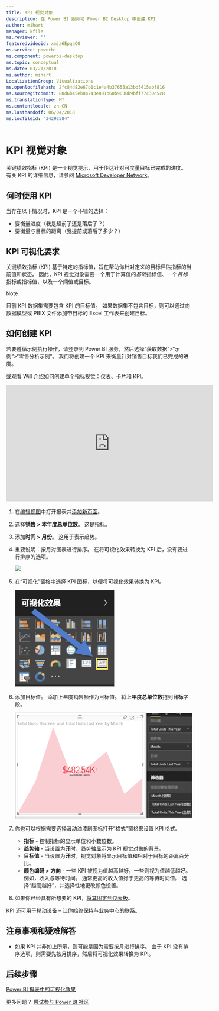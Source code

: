 ```yaml
---
title: KPI 视觉对象
description: 在 Power BI 服务和 Power BI Desktop 中创建 KPI
author: mihart
manager: kfile
ms.reviewer: ''
featuredvideoid: xmja6EpqaO0
ms.service: powerbi
ms.component: powerbi-desktop
ms.topic: conceptual
ms.date: 03/21/2018
ms.author: mihart
LocalizationGroup: Visualizations
ms.openlocfilehash: 2fc84d82e67b1c1e4a4b37655a13bd5415abf816
ms.sourcegitcommit: 80d6b45eb84243e801b60b9038b9bff77c30d5c8
ms.translationtype: HT
ms.contentlocale: zh-CN
ms.lasthandoff: 06/04/2018
ms.locfileid: "34292584"
---
```

# <a name="kpi-visuals"></a>KPI 视觉对象
关键绩效指标 (KPI) 是一个视觉提示，用于传达针对可度量目标已完成的进度。 有关 KPI 的详细信息，请参阅 [Microsoft Developer Network](https://msdn.microsoft.com/library/hh272050)。

## <a name="when-to-use-a-kpi"></a>何时使用 KPI
当存在以下情况时，KPI 是一个不错的选择：

* 要衡量进度（我是超前了还是落后了？）
* 要衡量与目标的距离（我提前或落后了多少？）   

## <a name="kpi-visual-requirements"></a>KPI 可视化要求
关键绩效指标 (KPI) 基于特定的指标值，旨在帮助你针对定义的目标评估指标的当前值和状态。 因此，KPI 视觉对象需要一个用于计算值的*基础*指标值、一个*目标*指标或指标值，以及一个阈值或目标。

> [!NOTE]
> 目前 KPI 数据集需要包含 KPI 的目标值。 如果数据集不包含目标，则可以通过向数据模型或 PBIX 文件添加带目标的 Excel 工作表来创建目标。
> 
> 

## <a name="how-to-create-a-kpi"></a>如何创建 KPI
若要遵循示例执行操作，请登录到 Power BI 服务，然后选择“获取数据”>“示例”>“零售分析示例”。 我们将创建一个 KPI 来衡量针对销售目标我们已完成的进度。

或观看 Will 介绍如何创建单个指标视觉：仪表、卡片和 KPI。

<iframe width="560" height="315" src="https://www.youtube.com/embed/xmja6EpqaO0?list=PL1N57mwBHtN0JFoKSR0n-tBkUJHeMP2cP" frameborder="0" allowfullscreen></iframe>

1. 在[编辑视图](service-reading-view-and-editing-view.md)中打开报表并[添加新页面](power-bi-report-add-page.md)。    
2. 选择**销售 > 本年度总单位数**。  这是指标。
3. 添加**时间 > 月份**。  这用于表示趋势。
4. 重要说明：按月对图表进行排序。 在将可视化效果转换为 KPI 后，没有要进行排序的选项。

    ![](media/power-bi-visualization-kpi/power-bi-sort-by-month.png)
5. 在“可视化”窗格中选择 KPI 图标，以便将可视化效果转换为 KPI。
   
    ![](media/power-bi-visualization-kpi/power-bi-kpi-icon.png)
6. 添加目标值。 添加上年度销售额作为目标值。 将**上年度总单位数**拖到**目标**字段。
   
    ![](media/power-bi-visualization-kpi/power-bi-kpi.png)
7. 你也可以根据需要选择滚动油漆刷图标打开“格式”窗格来设置 KPI 格式。
   
   * **指标** - 控制指标的显示单位和小数位数。
   * **趋势轴** - 当设置为**开**时，趋势轴显示为 KPI 视觉对象的背景。  
   * **目标值** - 当设置为**开**时，视觉对象将显示目标值和相对于目标的距离百分比。
   * **颜色编码 > 方向** - 一些 KPI 被视为值越高越好，一些则视为值越低越好。 例如，收入与等待时间。 通常更高的收入值好于更高的等待时间值。 选择“越高越好”，并选择性地更改颜色设置。

1. 如果你已经具有所想要的 KPI，[将其固定到仪表板](service-dashboard-pin-tile-from-report.md)。

KPI 还可用于移动设备 – 让你始终保持与业务中心的联系。

## <a name="considerations-and-troubleshooting"></a>注意事项和疑难解答
* 如果 KPI 并非如上所示，则可能是因为需要按月进行排序。 由于 KPI 没有排序选项，则需要先按月排序，然后将可视化效果转换为 KPI。

## <a name="next-steps"></a>后续步骤

[Power BI 报表中的可视化效果](power-bi-report-visualizations.md)

更多问题？ [尝试参与 Power BI 社区](http://community.powerbi.com/)

